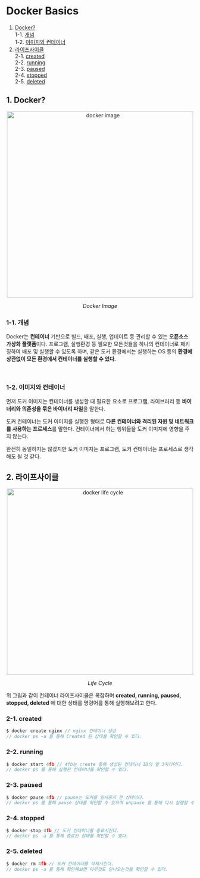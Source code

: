 # Docker Basics

1. [Docker?](#1-docker) <br />
    1-1. [개념](#1-1-개념) <br />
    1-2. [이미지와 컨테이너](#1-2-이미지와-컨테이너) <br />
2. [라이프사이클](#2-라이프사이클) <br />
    2-1. [created](#2-1-created) <br />
    2-2. [running](#2-2-running) <br />
    2-3. [paused](#2-3-paused) <br />
    2-4. [stopped](#2-4-stopped) <br />
    2-5. [deleted](#2-5-deleted) <br />

## 1. Docker?

<p align="center">
    <img width="500" alt="docker image" src="https://github.com/jongeunShin95/TIL/assets/20867824/c5872d13-ae07-4f0c-9f22-e3af0c97587e">
    <p align="center"><I>Docker Image</I></p>
</p>

### 1-1. 개념

Docker는 **컨테이너** 기반으로 빌드, 배포, 실행, 업데이트 등 관리할 수 있는 **오픈소스 가상화 플랫폼**이다. 프로그램, 실행환경 등 필요한 모든것들을 하나의 컨테이너로 패키징하여 배포 및 실행할 수 있도록 하며, 같은 도커 환경에서는 실행하는 OS 등의 **환경에 상관없이 모든 환경에서 컨테이너를 실행할 수 있다.**

<br />

### 1-2. 이미지와 컨테이너

먼저 도커 이미지는 컨테이너를 생성할 때 필요한 요소로 프로그램, 라이브러리 등 **바이너리와 의존성을 묶은 바이너리 파일**을 말한다.

도커 컨테이너는 도커 이미지를 실행한 형태로 **다른 컨테이너와 격리된 자원 및 네트워크를 사용하는 프로세스**를 말한다. 컨테이너에서 하는 행위들을 도커 이미지에 영향을 주지 않는다.

완전히 동일하지는 않겠지만 도커 이미지는 프로그램, 도커 컨테이너는 프로세스로 생각해도 될 것 같다.

## 2. 라이프사이클

<p align="center">
    <img width="500" alt="docker life cycle" src="https://github.com/jongeunShin95/TIL/assets/20867824/c6ea1c96-9ff5-4b5d-860c-0c73b8cd1f74">
    <p align="center"><I>Life Cycle</I></p>
</p>

위 그림과 같이 컨테이너 라이프사이클은 복잡하며 **created, running, paused, stopped, deleted** 에 대한 상태를 명령어를 통해 실행해보려고 한다.

### 2-1. created

```javascript
$ docker create nginx // nginx 컨테이너 생성
// docker ps -a 를 통해 Created 된 상태를 확인할 수 있다.
```

### 2-2. running

```javascript
$ docker start 4fb // 4fb는 create 통해 생성된 컨테이너 ID의 앞 3자리이다.
// docker ps 를 통해 실행된 컨테이너를 확인할 수 있다.
```

### 2-3. paused

```javascript
$ docker pause 4fb // pause는 도커를 일시중지 한 상태이다.
// docker ps 를 통해 pause 상태를 확인할 수 있으며 unpause 를 통해 다시 실행할 수 있다.
```

### 2-4. stopped

```javascript
$ docker stop 4fb // 도커 컨테이너를 종료시킨다.
// docker ps -a 를 통해 종료된 상태를 확인할 수 있다.
```

### 2-5. deleted

```javascript
$ docker rm 4fb // 도커 컨테이너를 삭제시킨다.
// docker ps -a 를 통해 확인해보면 아무것도 안나오는것을 확인할 수 있다.
```